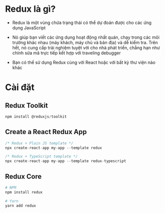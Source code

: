 # Redux là gì?
- Redux là một vùng chứa trạng thái có thể dự đoán được cho các ứng dụng JavaScript
- Nó giúp bạn viết các ứng dụng hoạt động nhất quán, chạy trong các môi trường khác nhau (máy khách, máy chủ và bản địa) và dễ kiểm tra. Trên hết, nó cung cấp trải nghiệm tuyệt vời cho nhà phát triển, chẳng hạn như chỉnh sửa mã trực tiếp kết hợp với traveling debugger


- Bạn có thể sử dụng Redux cùng với React hoặc với bất kỳ thư viện  nào khác
 
# Cài đặt
## Redux Toolkit
``` javascript 
npm install @reduxjs/toolkit
```

## Create a React Redux App
``` javascript
/* Redux + Plain JS template */
npx create-react-app my-app --template redux

/* Redux + TypeScript template */
npx create-react-app my-app --template redux-typescript
```

## Redux Core
``` php
# NPM
npm install redux

# Yarn
yarn add redux
```


